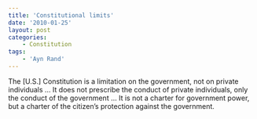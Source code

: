 ```yaml
---
title: 'Constitutional limits'
date: '2010-01-25'
layout: post
categories:
    - Constitution
tags:
    - 'Ayn Rand'
---
```


The \[U.S.\] Constitution is a limitation on the government, not on private individuals … It does not prescribe the conduct of private individuals, only the conduct of the government … It is not a charter for government power, but a charter of the citizen’s protection against the government.
